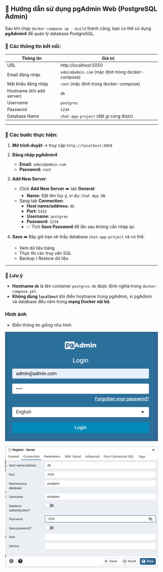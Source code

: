 ## 🐘 Hướng dẫn sử dụng pgAdmin Web (PostgreSQL Admin)

Sau khi chạy `docker-compose up --build` thành công, bạn có thể sử dụng **pgAdmin4** để quản lý database PostgreSQL.

### 📍 Các thông tin kết nối:

| Thông tin   | Giá trị                         |
|-------------|----------------------------------|
| URL         | http://localhost:5050            |
| Email đăng nhập | `admin@admin.com` (mặc định trong docker-compose) |
| Mật khẩu đăng nhập | `root` (mặc định trong docker-compose) |
| Hostname (khi add server) | `db` |
| Username    | `postgres` |
| Password    | `1234` |
| Database Name    | `chat-app-project` (đặt gì cũng được)|

---

### 🚀 Các bước thực hiện:

1. **Mở trình duyệt** → truy cập `http://localhost:5050`
   
2. **Đăng nhập pgAdmin4**
   - **Email:** `admin@admin.com`
   - **Password:** `root`
   
3. **Add New Server**:
   - Click **Add New Server** ➡️ tab **General**:
     - **Name:** Đặt tên tùy ý, ví dụ: `Chat App DB`
   - Sang tab **Connection**:
     - **Host name/address:** `db`
     - **Port:** `5432`
     - **Username:** `postgres`
     - **Password:** `1234`
     - ✅ Tích **Save Password** để lần sau không cần nhập lại.
   
4. **Save** ➡️ Bây giờ bạn sẽ thấy database `chat-app-project` và có thể:
   - Xem dữ liệu bảng
   - Thực thi các truy vấn SQL
   - Backup / Restore dữ liệu

---

### 🧠 Lưu ý

- **Hostname `db`** là tên container `postgres-db` được định nghĩa trong `docker-compose.yml`.
- **Không dùng `localhost`** khi điền hostname trong pgAdmin, vì pgAdmin và database đều nằm trong **mạng Docker nội bộ**.

### Hình ảnh

- Điền thông tin giống như hình
<p align="center"> <img src="instruction/image.png" alt="Điền thông tin Server trong pgAdmin" width="600"/> </p>
<p align="center"> <img src="instruction/image1.png" alt="Điền thông tin Connection trong pgAdmin" width="600"/> </p>